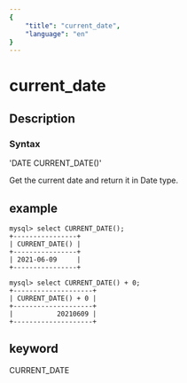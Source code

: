 ```yaml
---
{
    "title": "current_date",
    "language": "en"
}
---
```


<!-- 
Licensed to the Apache Software Foundation (ASF) under one
or more contributor license agreements.  See the NOTICE file
distributed with this work for additional information
regarding copyright ownership.  The ASF licenses this file
to you under the Apache License, Version 2.0 (the
"License"); you may not use this file except in compliance
with the License.  You may obtain a copy of the License at

  http://www.apache.org/licenses/LICENSE-2.0

Unless required by applicable law or agreed to in writing,
software distributed under the License is distributed on an
"AS IS" BASIS, WITHOUT WARRANTIES OR CONDITIONS OF ANY
KIND, either express or implied.  See the License for the
specific language governing permissions and limitations
under the License.
-->

# current_date
## Description
### Syntax

'DATE CURRENT_DATE()'

Get the current date and return it in Date type.

## example

```
mysql> select CURRENT_DATE();
+----------------+
| CURRENT_DATE() |
+----------------+
| 2021-06-09     |
+----------------+

mysql> select CURRENT_DATE() + 0;
+--------------------+
| CURRENT_DATE() + 0 |
+--------------------+
|           20210609 |
+--------------------+
```

## keyword
CURRENT_DATE